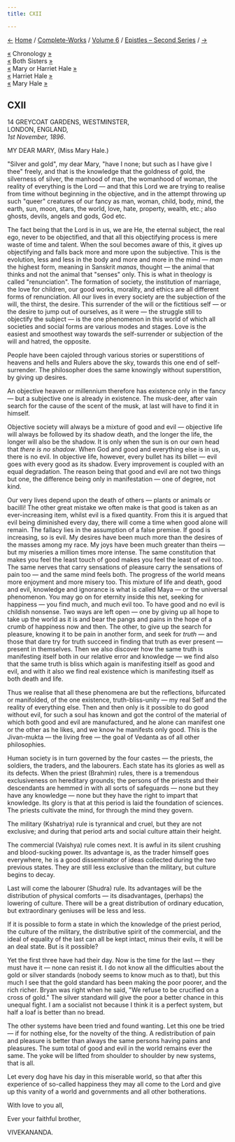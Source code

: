 ```yaml
---
title: CXII

---
```

<div>

[←](111_mrs_bull.htm) [Home](../../../index.htm) /
[Complete-Works](../../complete_works.htm) / [Volume
6](../volume_6_contents.htm) / [Epistles – Second
Series](epistles_second_series_contents.htm) / [→](113_mrs_bull.htm)

  

[«](../../volume_9/letters_fifth_series/100_miss_noble.htm) Chronology
[»](../../volume_5/epistles_first_series/071_alasinga.htm)  
[«](../../volume_8/epistles_fourth_series/077_babies.htm) Both Sisters
[»](116_sisters.htm)  
[«](108_sister.htm) Mary or Harriet Hale [»](116_sisters.htm)  
[«](108_sister.htm) Harriet Hale [»](116_sisters.htm)  
[«](../../volume_8/epistles_fourth_series/085_sister.htm) Mary Hale
[»](116_sisters.htm)

## CXII

14 GREYCOAT GARDENS, WESTMINSTER,  
LONDON, ENGLAND,  
*1st November, 1896*.

MY DEAR MARY, (Miss Mary Hale.)

"Silver and gold", my dear Mary, "have I none; but such as I have give I
thee" freely, and that is the knowledge that the goldness of gold, the
silverness of silver, the manhood of man, the womanhood of woman, the
reality of everything is the Lord — and that this Lord we are trying to
realise from time without beginning in the objective, and in the attempt
throwing up such "queer" creatures of our fancy as man, woman, child,
body, mind, the earth, sun, moon, stars, the world, love, hate,
property, wealth, etc.; also ghosts, devils, angels and gods, God etc.

The fact being that the Lord is in us, we are He, the eternal subject,
the real ego, never to be objectified, and that all this objectifying
process is mere waste of time and talent. When the soul becomes aware of
this, it gives up objectifying and falls back more and more upon the
subjective. This is the evolution, less and less in the body and more
and more in the mind — *man* the highest form, meaning in Sanskrit
*manas*, thought — the animal that thinks and not the animal that
"senses" only. This is what in theology is called "renunciation". The
formation of society, the institution of marriage, the love for
children, our good works, morality, and ethics are all different forms
of renunciation. All our lives in every society are the subjection of
the will, the thirst, the desire. This surrender of the will or the
fictitious self — or the desire to jump out of ourselves, as it were —
the struggle still to objectify the subject — is the one phenomenon in
this world of which all societies and social forms are various modes and
stages. Love is the easiest and smoothest way towards the self-surrender
or subjection of the will and hatred, the opposite.

People have been cajoled through various stories or superstitions of
heavens and hells and Rulers above the sky, towards this one end of
self-surrender. The philosopher does the same knowingly without
superstition, by giving up desires.

An objective heaven or millennium therefore has existence only in the
fancy — but a subjective one is already in existence. The musk-deer,
after vain search for the cause of the scent of the musk, at last will
have to find it in himself.

Objective society will always be a mixture of good and evil — objective
life will always be followed by its shadow death, and the longer the
life, the longer will also be the shadow. It is only when the sun is on
our own head that *there is no shadow*. When God and good and everything
else is in us, there is no evil. In objective life, however, every
bullet has its billet — evil goes with every good as its shadow. Every
improvement is coupled with an equal degradation. The reason being that
good and evil are not two things but one, the difference being only in
manifestation — one of degree, not kind.

Our very lives depend upon the death of others — plants or animals or
bacilli! The other great mistake we often make is that good is taken as
an ever-increasing item, whilst evil is a fixed quantity. From this it
is argued that evil being diminished every day, there will come a time
when good alone will remain. The fallacy lies in the assumption of a
false premise. If good is increasing, so is evil. My desires have been
much more than the desires of the masses among my race. My joys have
been much greater than theirs — but my miseries a million times more
intense. The same constitution that makes you feel the least touch of
good makes you feel the least of evil too. The same nerves that carry
sensations of pleasure carry the sensations of pain too — and the same
mind feels both. The progress of the world means more enjoyment and more
misery too. This mixture of life and death, good and evil, knowledge and
ignorance is what is called Maya — or the universal phenomenon. You may
go on for eternity inside this net, seeking for happiness — you find
much, and much evil too. To have good and no evil is childish nonsense.
Two ways are left open — one by giving up all hope to take up the world
as it is and bear the pangs and pains in the hope of a crumb of
happiness now and then. The other, to give up the search for pleasure,
knowing it to be pain in another form, and seek for *truth* — and those
that dare try for truth succeed in finding that truth as ever present —
present in themselves. Then we also discover how the same truth is
manifesting itself both in our relative error and knowledge — we find
also that the same truth is bliss which again is manifesting itself as
good and evil, and with it also we find real existence which is
manifesting itself as both death and life.

Thus we realise that all these phenomena are but the reflections,
bifurcated or manifolded, of the one existence, truth-bliss-unity — my
real Self and the reality of everything else. Then and then only is it
possible to do good without evil, for such a soul has known and got the
control of the material of which both good and evil are manufactured,
and he alone can manifest one or the other as he likes, and we know he
manifests only good. This is the Jivan-mukta — the living free — the
goal of Vedanta as of all other philosophies.

Human society is in turn governed by the four castes — the priests, the
soldiers, the traders, and the labourers. Each state has its glories as
well as its defects. When the priest (Brahmin) rules, there is a
tremendous exclusiveness on hereditary grounds; the persons of the
priests and their descendants are hemmed in with all sorts of safeguards
— none but they have any knowledge — none but they have the right to
impart that knowledge. Its glory is that at this period is laid the
foundation of sciences. The priests cultivate the mind, for through the
mind they govern.

The military (Kshatriya) rule is tyrannical and cruel, but they are not
exclusive; and during that period arts and social culture attain their
height.

The commercial (Vaishya) rule comes next. It is awful in its silent
crushing and blood-sucking power. Its advantage is, as the trader
himself goes everywhere, he is a good disseminator of ideas collected
during the two previous states. They are still less exclusive than the
military, but culture begins to decay.

Last will come the labourer (Shudra) rule. Its advantages will be the
distribution of physical comforts — its disadvantages, (perhaps) the
lowering of culture. There will be a great distribution of ordinary
education, but extraordinary geniuses will be less and less.

If it is possible to form a state in which the knowledge of the priest
period, the culture of the military, the distributive spirit of the
commercial, and the ideal of equality of the last can all be kept
intact, minus their evils, it will be an deal state. But is it possible?

Yet the first three have had their day. Now is the time for the last —
they must have it — none can resist it. I do not know all the
difficulties about the gold or silver standards (nobody seems to know
much as to that), but this much I see that the gold standard has been
making the poor poorer, and the rich richer. Bryan was right when he
said, "We refuse to be crucified on a cross of gold." The silver
standard will give the poor a better chance in this unequal fight. I am
a socialist not because I think it is a perfect system, but half a loaf
is better than no bread.

The other systems have been tried and found wanting. Let this one be
tried — if for nothing else, for the novelty of the thing. A
redistribution of pain and pleasure is better than always the same
persons having pains and pleasures. The sum total of good and evil in
the world remains ever the same. The yoke will be lifted from shoulder
to shoulder by new systems, that is all.

Let every dog have his day in this miserable world, so that after this
experience of so-called happiness they may all come to the Lord and give
up this vanity of a world and governments and all other botherations.

With love to you all, 

Ever your faithful brother,

VIVEKANANDA.

</div>

